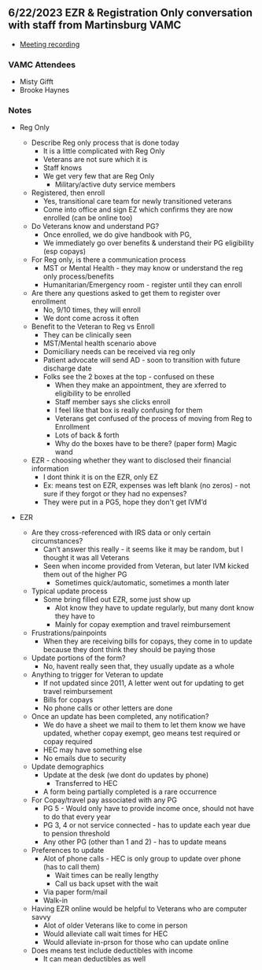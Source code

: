 ## 6/22/2023 EZR & Registration Only conversation with staff from Martinsburg VAMC

- [Meeting recording](https://dvagov-my.sharepoint.com/:v:/g/personal/alexander_seelig_va_gov1/EemUiCTHLhBBou_gZDoNrTsB7o4pvXKlGr9-B1lMNV4PuA)

### VAMC Attendees
- Misty Gifft
- Brooke Haynes

### Notes

- Reg Only
     - Describe Reg only process that is done today
          - It is a little complicated with Reg Only
          - Veterans are not sure which it is
          - Staff knows
          - We get very few that are Reg Only 
               - Military/active duty service members
     - Registered, then enroll
          - Yes, transitional care team for newly transitioned veterans
          - Come into office and sign EZ which confirms they are now enrolled (can be online too)
     - Do Veterans know and understand PG?
          - Once enrolled, we do give handbook with PG, 
          - We immediately go over benefits & understand their PG eligibility (esp copays)
     - For Reg only, is there a communication process
          - MST or Mental Health - they may know or understand the reg only process/benefits
          - Humanitarian/Emergency room - register until they can enroll
     - Are there any questions asked to get them to register over enrollment
          - No, 9/10 times, they will enroll
          - We dont come across it often
     - Benefit to the Veteran to Reg vs Enroll
          - They can be clinically seen
          - MST/Mental health scenario above
          - Domiciliary needs can be received via reg only
          - Patient advocate will send AD - soon to transition with future discharge date
          - Folks see the 2 boxes at the top - confused on these
               - When they make an appointment, they are xferred to eligibility to be enrolled
               - Staff member says she clicks enroll
               - I feel like that box is really confusing for them
               - Veterans get confused of the process of moving from Reg to Enrollment
               - Lots of back & forth
               - Why do the boxes have to be there? (paper form)
Magic wand
     - EZR - choosing whether they want to disclosed their financial information
          - I dont think it is on the EZR, only EZ 
          - Ex: means test on EZR, expenses was left blank (no zeros) - not sure if they forgot or they had no expenses?
          - They were put in a PG5, hope they don't get IVM’d

- EZR
     - Are they cross-referenced with IRS data or only certain circumstances?
          - Can’t answer this really - it seems like it may be random, but I thought it was all Veterans
          - Seen when income provided from Veteran, but later IVM kicked them out of the higher PG
               - Sometimes quick/automatic, sometimes a month later
     - Typical update process
          - Some bring filled out EZR, some just show up
               - Alot know they have to update regularly, but many dont know they have to
               - Mainly for copay exemption and travel reimbursement
     - Frustrations/painpoints
          - When they are receiving bills for copays, they come in to update because they dont think they should be paying those
     - Update portions of the form?
          - No, havent really seen that, they usually update as a whole
     - Anything to trigger for Veteran to update
          - If not updated since 2011, A letter went out for updating to get travel reimbursement
          - Bills for copays
          - No phone calls or other letters are done
     - Once an update has been completed, any notification?
          - We do have a sheet we mail to them to let them know we have updated, whether copay exempt, geo means test required or copay required
          - HEC may have something else
          - No emails due to security
     - Update demographics
          - Update at the desk (we dont do updates by phone)
               - Transferred to HEC
          - A form being partially completed is a rare occurrence
     - For Copay/travel pay associated with any PG
          - PG 5 - Would only have to provide income once, should not have to do that every year
          - PG 3, 4 or not service connected - has to update each year due to pension threshold
          - Any other PG (other than 1 and 2) - has to update means
     - Preferences to update
          - Alot of phone calls - HEC is only group to update over phone (has to call them)
               - Wait times can be really lengthy
               - Call us back upset with the wait
          - Via paper form/mail
          - Walk-in
     - Having EZR online would be helpful to Veterans who are computer savvy
          - Alot of older Veterans like to come in person
          - Would alleviate call wait times for HEC
          - Would alleviate in-prson for those who can update online
     - Does means test include deductibles with income
          - It can mean deductibles as well

